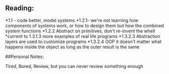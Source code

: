 ## Reading:
*1.1 - code better, model systems
*1.2.1- we're not learning how components of systems work, or how to design them but how the combined system functions
*1.2.2 Abstract on primitives, don't re-invent the whell
*current to 1.3.1.3 more examples of real life programs
*1.3.2.3 Abstraction layers are used to customize programs
*1.3.2.4 OOP it doesn't matter what happens inside the object as long as the outer result is the same

##Personal Notes:

Tired, Bored, Review, but you can never review something enough